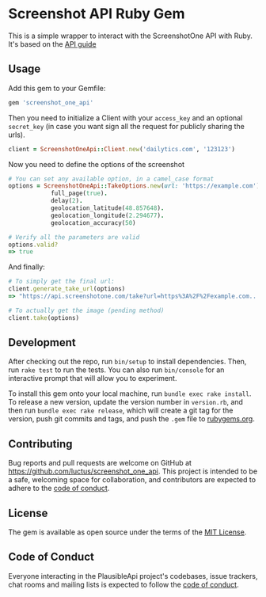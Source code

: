 # Screenshot API Ruby Gem
This is a simple wrapper to interact with the ScreenshotOne API with Ruby.
It's based on the [API guide](https://screenshotone.com/docs/getting-started/)

## Usage
Add this gem to your Gemfile:
```rb
gem 'screenshot_one_api'
```

Then you need to initialize a Client with your `access_key` and an optional `secret_key`
(in case you want sign all the request for publicly sharing the urls).

```rb
client = ScreenshotOneApi::Client.new('dailytics.com', '123123')
```

Now you need to define the options of the screenshot
```rb
# You can set any available option, in a camel_case format
options = ScreenshotOneApi::TakeOptions.new(url: 'https://example.com').
            full_page(true).
            delay(2).
            geolocation_latitude(48.857648).
            geolocation_longitude(2.294677).
            geolocation_accuracy(50)

# Verify all the parameters are valid
options.valid?
=> true
```

And finally:
```rb
# To simply get the final url:
client.generate_take_url(options)
=> "https://api.screenshotone.com/take?url=https%3A%2F%2Fexample.com..."

# To actually get the image (pending method)
client.take(options)

```

## Development

After checking out the repo, run `bin/setup` to install dependencies. Then, run `rake test` to run the tests. You can also run `bin/console` for an interactive prompt that will allow you to experiment.

To install this gem onto your local machine, run `bundle exec rake install`. To release a new version, update the version number in `version.rb`, and then run `bundle exec rake release`, which will create a git tag for the version, push git commits and tags, and push the `.gem` file to [rubygems.org](https://rubygems.org).

## Contributing

Bug reports and pull requests are welcome on GitHub at https://github.com/luctus/screenshot_one_api. This project is intended to be a safe, welcoming space for collaboration, and contributors are expected to adhere to the [code of conduct](https://github.com/luctus/screenshot_one_api/blob/main/CODE_OF_CONDUCT.md).


## License

The gem is available as open source under the terms of the [MIT License](https://opensource.org/licenses/MIT).

## Code of Conduct

Everyone interacting in the PlausibleApi project's codebases, issue trackers, chat rooms and mailing lists is expected to follow the [code of conduct](https://github.com/luctus/screenshot_one_api/blob/main/CODE_OF_CONDUCT.md).
